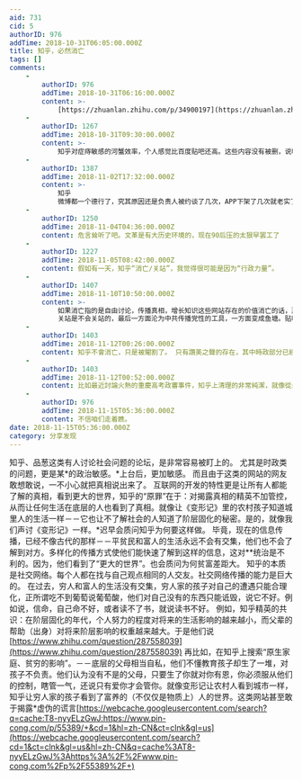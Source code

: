 ```yaml
---
aid: 731
cid: 5
authorID: 976
addTime: 2018-10-31T06:05:00.000Z
title: 知乎，必然消亡
tags: []
comments:
    -
        authorID: 976
        addTime: 2018-10-31T06:16:00.000Z
        content: >-
            [https://zhuanlan.zhihu.com/p/34900197](https://zhuanlan.zhihu.com/p/34900197)
    -
        authorID: 1267
        addTime: 2018-10-31T09:30:00.000Z
        content: >-
            知乎对症痔敏感的河蟹效率，个人感觉比百度贴吧还高。这些内容没有被删，说明当局是默许的。知乎比起墙外中文圈已经小粉红很多倍了，我有段时间是在墙外吃够了药丸，就回来知乎找正能量的。比如说知乎谈到中美关系，大半是中或最赢、中国超越美国（至少成为世界两极）是历史大势，这样的观点，难道不是当局所乐见的吗？
    -
        authorID: 1387
        addTime: 2018-11-02T17:32:00.000Z
        content: >-
            知乎
            微博都一个德行了，究其原因还是负责人被约谈了几次，APP下架了几次就老实了，现在的氛围已经接近文化大革命时代了，就是心里有想法也不敢说出来。已经完了
    -
        authorID: 1250
        addTime: 2018-11-04T04:36:00.000Z
        content: 危言耸听了吧。文革是有大历史环境的，现在90后压的太狠早罢工了
    -
        authorID: 1227
        addTime: 2018-11-05T08:42:00.000Z
        content: 假如有一天，知乎“消亡/关站”，我觉得很可能是因为“行政力量”。
    -
        authorID: 1407
        addTime: 2018-11-10T10:50:00.000Z
        content: >-
            如果消亡指的是自由讨论，传播真相，增长知识这些网站存在的价值消亡的话，那么知乎已经消亡了。墙内网站全都已经消亡的差不多了。
            关站是不会关站的，最后一方面沦为中共传播党性的工具，一方面变成鱼塘。贴吧微博什么的都是鱼塘，这个政治环境下不允许正常的观点存在，就必然如此。
    -
        authorID: 1403
        addTime: 2018-11-12T00:26:00.000Z
        content: 知乎不會消亡，只是被閹割了。 只有讚美之聲的存在，其中時政部分已經沒有多少實用價值了。
    -
        authorID: 1403
        addTime: 2018-11-12T00:52:00.000Z
        content: 比如最近討論火熱的重慶高考政審事件，知乎上清理的非常純潔，就像從未發生過。
    -
        authorID: 976
        addTime: 2018-11-15T05:36:00.000Z
        content: 不信咱们走着瞧。
date: 2018-11-15T05:36:00.000Z
category: 分享发现
---
```


知乎、品葱这类有人讨论社会问题的论坛，是非常容易被盯上的。 尤其是时政类的问题，更是某\*的政治敏感。\*上台后，更加敏感。 而且由于这类的网站的网友敢想敢说，一不小心就把真相说出来了。 互联网的开发的特性更是让所有人都能了解的真相，看到更大的世界，知乎的“原罪”在于：对揭露真相的精英不加管控，从而让任何生活在底层的人也看到了真相。就像让《变形记》里的农村孩子知道城里人的生活一样－－它也让不了解社会的人知道了阶层固化的秘密。是的，就像我们声讨《变形记》一样。\*迟早会质问知乎为何要这样做。 毕竟，现在的信息传播，已经不像古代的那样－－平贫民和富人的生活永远不会有交集，他们也不会了解到对方。多样化的传播方式使他们能快速了解到这样的信息，这对\*\*统治是不利的。因为，他们看到了“更大的世界”。也会质问为何贫富差距大。 知乎的本质是社交网络。每个人都在找与自己观点相同的人交友。社交网络传播的能力是巨大的。 在过去，穷人和富人的生活没有交集，穷人家的孩子对自己的遭遇只能合理化，正所谓吃不到葡萄说葡萄酸，他们对自己没有的东西只能诋毁，说它不好。例如说，信命，自己命不好，或者读不了书，就说读书不好。 例如，知乎精英的共识：在阶层固化的年代，个人努力的程度对将来的生活影响的越来越小，而父辈的帮助（出身）对将来阶层影响的权重越来越大。于是他们说 [https://www.zhihu.com/question/287558039](https://www.zhihu.com/question/287558039) 再比如，在知乎上搜索“原生家庭、贫穷的影响”。－－底层的父母相当自私，他们不懂教育孩子却生了一堆，对孩子不负责。他们认为没有不是的父母，只要生了你就对你有恩，你必须服从他们的控制，瞎管一气，还说只有爱你才会管你。就像变形记让农村人看到城市一样，知乎让穷人家的孩子看到了富养的（不仅仅是物质上）人的世界。这类网站甚至敢于揭露\*虚伪的谎言[https://webcache.googleusercontent.com/search?q=cache:T8-nyyELzGwJ:https://www.pin-cong.com/p/55389/+&cd=1&hl=zh-CN&ct=clnk&gl=us](https://webcache.googleusercontent.com/search?cd=1&ct=clnk&gl=us&hl=zh-CN&q=cache%3AT8-nyyELzGwJ%3Ahttps%3A%2F%2Fwww.pin-cong.com%2Fp%2F55389%2F+)
